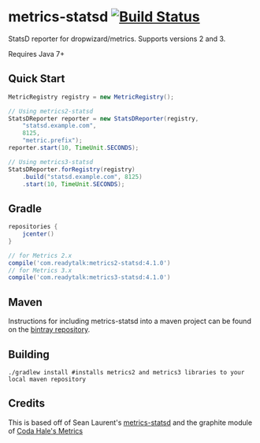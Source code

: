 # metrics-statsd [![Build Status](https://travis-ci.org/ReadyTalk/metrics-statsd.png?branch=master)](https://travis-ci.org/ReadyTalk/metrics-statsd)

StatsD reporter for dropwizard/metrics. Supports versions 2 and 3.

Requires Java 7+

## Quick Start

```java
MetricRegistry registry = new MetricRegistry();

// Using metrics2-statsd
StatsDReporter reporter = new StatsDReporter(registry,
    "statsd.example.com",
    8125,
    "metric.prefix");
reporter.start(10, TimeUnit.SECONDS);

// Using metrics3-statsd
StatsDReporter.forRegistry(registry)
    .build("statsd.example.com", 8125)
    .start(10, TimeUnit.SECONDS);
```

## Gradle

```groovy
repositories {
    jcenter()
}

// for Metrics 2.x
compile('com.readytalk:metrics2-statsd:4.1.0')
// for Metrics 3.x
compile('com.readytalk:metrics3-statsd:4.1.0')
```

## Maven

Instructions for including metrics-statsd into a maven project can be found on the [bintray repository](https://bintray.com/readytalk/maven/metrics-statsd).

## Building

```shell
./gradlew install #installs metrics2 and metrics3 libraries to your local maven repository
```

## Credits

This is based off of Sean Laurent's [metrics-statsd](https://github.com/organicveggie/metrics-statsd) and the graphite module of [Coda Hale's Metrics](https://github.com/codahale/metrics)
